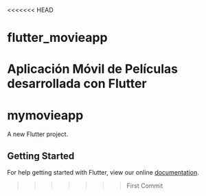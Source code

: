 <<<<<<< HEAD
# flutter_movieapp
Aplicación  Móvil de Películas desarrollada con Flutter
=======
# mymovieapp

A new Flutter project.

## Getting Started

For help getting started with Flutter, view our online
[documentation](https://flutter.io/).
>>>>>>> First Commit
